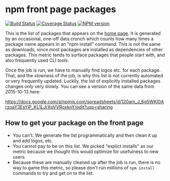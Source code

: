 # npm front page packages

[![Build Status](https://travis-ci.org/npm/npm-explicit-installs.png)](https://travis-ci.org/npm/npm-explicit-installs)
[![Coverage Status](https://coveralls.io/repos/npm/npm-explicit-installs/badge.svg?branch=)](https://coveralls.io/r/npm/npm-explicit-installs?branch=master)
[![NPM version](https://img.shields.io/npm/v/npm-explicit-installs.svg)](https://www.npmjs.com/package/npm-explicit-installs)

This is the list of packages that appears on the [home page](https://npmjs.com). It is generated by an occasional, one-off data crunch which counts how many times a package name appears in an "npm install" command. This is not the same as downloads, since most packages are installed as dependencies of other packages. This metric tends to surface packages that people start with, and also frequently used CLI tools.

Once the job is run, we have to manually find logos etc. for each package. That, and the slowness of the job, is why this list is not currently automated or very frequently updated. Luckily, the list of explicitly installed packages changes only very slowly. You can see a version of the same data from 2015-10-13 here:

https://docs.google.com/a/npmjs.com/spreadsheets/d/120am_J_6g5WKI0ArzoaY3EsYiP_KL1LJrXpVVRoxknY/edit?usp=sharing

## How to get your package on the front page

* You can't. We generate the list programmatically and then clean it up and add logos, etc.
* You cannot pay to be on this list. We picked "explict installs" as our metric because we thought this would optimize for usefulness to new users.
* Because these are manually cleaned up after the job is run, there is no way to game this metric, so please don't run millions of `npm install` commands to try and get on to the list.
